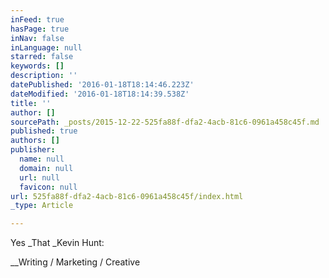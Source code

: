```yaml
---
inFeed: true
hasPage: true
inNav: false
inLanguage: null
starred: false
keywords: []
description: ''
datePublished: '2016-01-18T18:14:46.223Z'
dateModified: '2016-01-18T18:14:39.538Z'
title: ''
author: []
sourcePath: _posts/2015-12-22-525fa88f-dfa2-4acb-81c6-0961a458c45f.md
published: true
authors: []
publisher:
  name: null
  domain: null
  url: null
  favicon: null
url: 525fa88f-dfa2-4acb-81c6-0961a458c45f/index.html
_type: Article

---
```

Yes _That _Kevin Hunt:

__Writing / Marketing / Creative